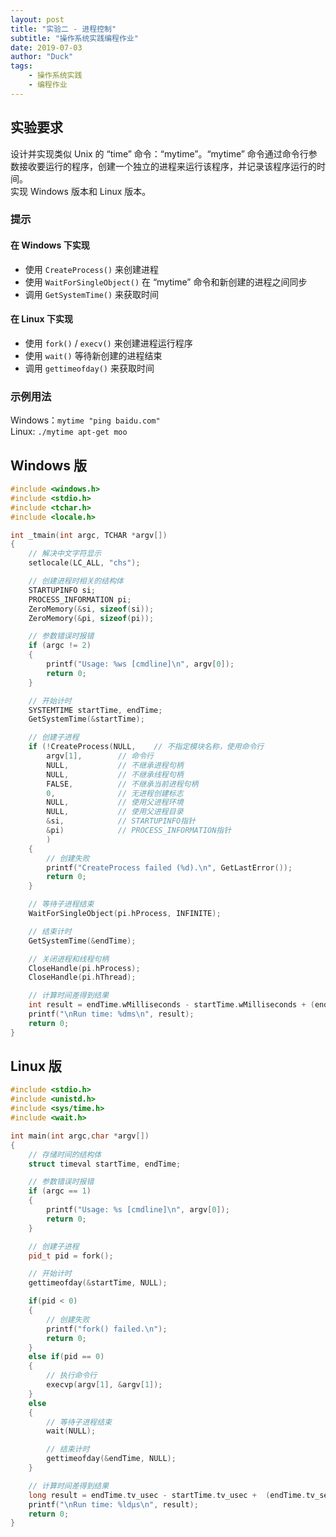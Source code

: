 ```yaml
---
layout: post
title: "实验二 - 进程控制"
subtitle: "操作系统实践编程作业"
date: 2019-07-03
author: "Duck"
tags:
    - 操作系统实践
    - 编程作业
---
```

## 实验要求
设计并实现类似 Unix 的 “time” 命令：“mytime”。“mytime” 命令通过命令行参数接收要运行的程序，创建一个独立的进程来运行该程序，并记录该程序运行的时间。  
实现 Windows 版本和 Linux 版本。

### 提示
#### 在 Windows 下实现
- 使用 `CreateProcess()` 来创建进程  
- 使用 `WaitForSingleObject()` 在 “mytime” 命令和新创建的进程之间同步  
- 调用 `GetSystemTime()` 来获取时间

#### 在 Linux 下实现
- 使用 `fork()` / `execv()` 来创建进程运行程序  
- 使用 `wait()` 等待新创建的进程结束  
- 调用 `gettimeofday()` 来获取时间

### 示例用法
Windows：`mytime "ping baidu.com"`  
Linux: `./mytime apt-get moo`

## Windows 版
```c
#include <windows.h>
#include <stdio.h>
#include <tchar.h>
#include <locale.h>

int _tmain(int argc, TCHAR *argv[])
{
	// 解决中文字符显示
	setlocale(LC_ALL, "chs");

	// 创建进程时相关的结构体
	STARTUPINFO si;
	PROCESS_INFORMATION pi;
	ZeroMemory(&si, sizeof(si));
	ZeroMemory(&pi, sizeof(pi));

	// 参数错误时报错
	if (argc != 2)
	{
		printf("Usage: %ws [cmdline]\n", argv[0]);
		return 0;
	}

	// 开始计时
	SYSTEMTIME startTime, endTime;
	GetSystemTime(&startTime);

	// 创建子进程
	if (!CreateProcess(NULL,	// 不指定模块名称，使用命令行
		argv[1],		// 命令行
		NULL,           // 不继承进程句柄
		NULL,           // 不继承线程句柄
		FALSE,          // 不继承当前进程句柄
		0,              // 无进程创建标志
		NULL,           // 使用父进程环境
		NULL,           // 使用父进程目录
		&si,            // STARTUPINFO指针
		&pi)			// PROCESS_INFORMATION指针
		)
	{
		// 创建失败
		printf("CreateProcess failed (%d).\n", GetLastError());
		return 0;
	}

	// 等待子进程结束
	WaitForSingleObject(pi.hProcess, INFINITE);

	// 结束计时
	GetSystemTime(&endTime);

	// 关闭进程和线程句柄
	CloseHandle(pi.hProcess);
	CloseHandle(pi.hThread);

	// 计算时间差得到结果
	int result = endTime.wMilliseconds - startTime.wMilliseconds + (endTime.wSecond - startTime.wSecond) * 1000 + (endTime.wMinute - startTime.wMinute) * 60000 + (endTime.wHour - startTime.wHour) * 3600000;
	printf("\nRun time: %dms\n", result);
	return 0;
}
```

## Linux 版
```cpp
#include <stdio.h>
#include <unistd.h>
#include <sys/time.h>
#include <wait.h>

int main(int argc,char *argv[])
{
    // 存储时间的结构体
    struct timeval startTime, endTime;

    // 参数错误时报错
    if (argc == 1)
    {
        printf("Usage: %s [cmdline]\n", argv[0]);
        return 0;
    }

    // 创建子进程
    pid_t pid = fork();

    // 开始计时
    gettimeofday(&startTime, NULL);

    if(pid < 0)
    {
        // 创建失败
        printf("fork() failed.\n");
        return 0;
    }
    else if(pid == 0)
    {
        // 执行命令行
        execvp(argv[1], &argv[1]);
    }
    else
    {
        // 等待子进程结束
        wait(NULL);

        // 结束计时
        gettimeofday(&endTime, NULL);
    }

    // 计算时间差得到结果
    long result = endTime.tv_usec - startTime.tv_usec +  (endTime.tv_sec - startTime.tv_sec) * 1000000;
    printf("\nRun time: %ldμs\n", result);
    return 0;
} 
```

